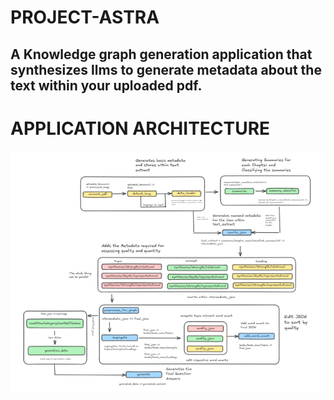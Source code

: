 # PROJECT-ASTRA 

## A Knowledge graph generation application that synthesizes llms to generate metadata about the text within your uploaded pdf.  

# APPLICATION ARCHITECTURE 

![Application Architecture](architecture.png "Application Architecture")



